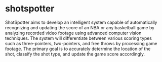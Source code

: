 # shotspotter

ShotSpotter aims to develop an intelligent system capable of automatically recognizing and
updating the score of an NBA or any basketball game by analyzing recorded video footage using
advanced computer vision techniques. The system will differentiate between various scoring
types such as three-pointers, two-pointers, and free throws by processing game footage. The
primary goal is to accurately determine the location of the shot, classify the shot type, and update
the game score accordingly.
